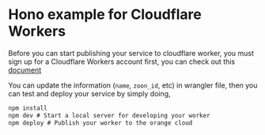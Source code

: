 # Hono example for Cloudflare Workers

Before you can start publishing your service to cloudflare worker, you must sign up for a Cloudflare Workers account first, you can check out this [document](https://developers.cloudflare.com/workers/get-started/guide)

You can update the information (`name`, `zoon_id`, etc) in wrangler file, then you can test and deploy your service by simply doing,

```txt
npm install
npm dev # Start a local server for developing your worker
npm deploy # Publish your worker to the orange cloud
```
